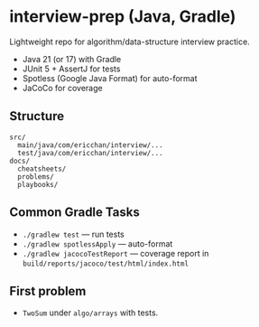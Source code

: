 # interview-prep (Java, Gradle)

Lightweight repo for algorithm/data-structure interview practice.
- Java 21 (or 17) with Gradle
- JUnit 5 + AssertJ for tests
- Spotless (Google Java Format) for auto-format
- JaCoCo for coverage

## Structure
```
src/
  main/java/com/ericchan/interview/...
  test/java/com/ericchan/interview/...
docs/
  cheatsheets/
  problems/
  playbooks/
```

## Common Gradle Tasks
- `./gradlew test` — run tests
- `./gradlew spotlessApply` — auto-format
- `./gradlew jacocoTestReport` — coverage report in `build/reports/jacoco/test/html/index.html`

## First problem
- `TwoSum` under `algo/arrays` with tests.
